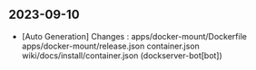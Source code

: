 
## 2023-09-10
 * [Auto Generation] Changes : apps/docker-mount/Dockerfile apps/docker-mount/release.json container.json wiki/docs/install/container.json (dockserver-bot[bot])
